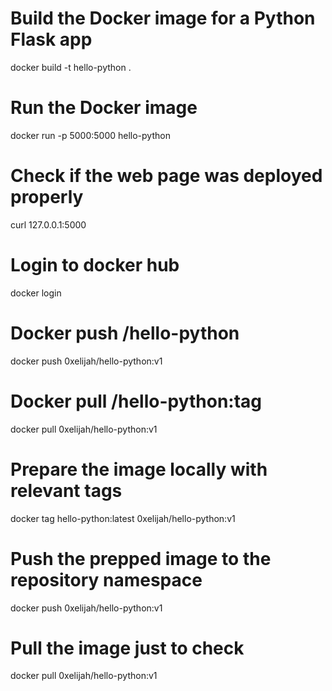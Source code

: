 # Build the Docker image for a Python Flask app
docker build -t hello-python .

# Run the Docker image
docker run -p 5000:5000 hello-python

# Check if the web page was deployed properly
curl 127.0.0.1:5000

# Login to docker hub
docker login

# Docker push <username>/hello-python
docker push 0xelijah/hello-python:v1

# Docker pull <username>/hello-python:tag
docker pull 0xelijah/hello-python:v1

# Prepare the image locally with relevant tags
docker tag hello-python:latest 0xelijah/hello-python:v1

# Push the prepped image to the repository namespace
docker push 0xelijah/hello-python:v1

# Pull the image just to check
docker pull 0xelijah/hello-python:v1
